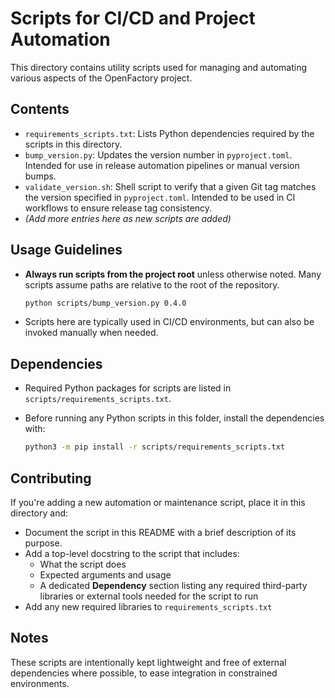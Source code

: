 # Scripts for CI/CD and Project Automation

This directory contains utility scripts used for managing and automating various aspects of the OpenFactory project.

## Contents

- `requirements_scripts.txt`: Lists Python dependencies required by the scripts in this directory.
- `bump_version.py`: Updates the version number in `pyproject.toml`. Intended for use in release automation pipelines or manual version bumps.
- `validate_version.sh`: Shell script to verify that a given Git tag matches the version specified in `pyproject.toml`. Intended to be used in CI workflows to ensure release tag consistency.
- *(Add more entries here as new scripts are added)*

## Usage Guidelines

- **Always run scripts from the project root** unless otherwise noted. Many scripts assume paths are relative to the root of the repository.
  
  ```bash
  python scripts/bump_version.py 0.4.0
  ```

* Scripts here are typically used in CI/CD environments, but can also be invoked manually when needed.

## Dependencies

* Required Python packages for scripts are listed in `scripts/requirements_scripts.txt`.
* Before running any Python scripts in this folder, install the dependencies with:

  ```bash
  python3 -m pip install -r scripts/requirements_scripts.txt
  ```

## Contributing

If you're adding a new automation or maintenance script, place it in this directory and:

- Document the script in this README with a brief description of its purpose.
- Add a top-level docstring to the script that includes:
  - What the script does
  - Expected arguments and usage
  - A dedicated **Dependency** section listing any required third-party libraries or external tools needed for the script to run
- Add any new required libraries to `requirements_scripts.txt`

## Notes

These scripts are intentionally kept lightweight and free of external dependencies where possible, to ease integration in constrained environments.
